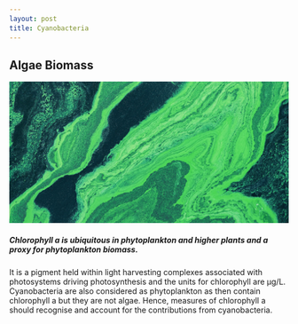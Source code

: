 ```yaml
---
layout: post
title: Cyanobacteria
---
```


## Algae Biomass

![Algae Biomass](/assets/img/wales/big/algae-biomass.jpg)

##### Chlorophyll a is ubiquitous in phytoplankton and higher plants and a proxy for phytoplankton biomass.

It is a pigment held within light harvesting complexes associated with photosystems driving photosynthesis and the units for chlorophyll are μg/L. Cyanobacteria are also considered as phytoplankton as then contain chlorophyll a but they are not algae. Hence, measures of chlorophyll a should recognise and account for the contributions from cyanobacteria.